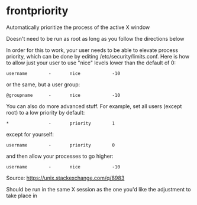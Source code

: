 # frontpriority
Automatically prioritize the process of the active X window

Doesn't need to be run as root as long as you follow the directions below

In order for this to work, your user needs to be able to elevate process
priority, which can be done by editing /etc/security/limits.conf. Here is
how to allow just your user to use "nice" levels lower than the default of 0:

    username        -       nice            -10

or the same, but a user group:

    @groupname      -       nice            -10

You can also do more advanced stuff. For example, set all users (except root)
to a low priority by default:

    *               -       priority        1

except for yourself:

    username        -       priority        0

and then allow your processes to go higher:

    username        -       nice            -10

Source: https://unix.stackexchange.com/q/8983

Should be run in the same X session as the one you'd like the adjustment to
take place in

